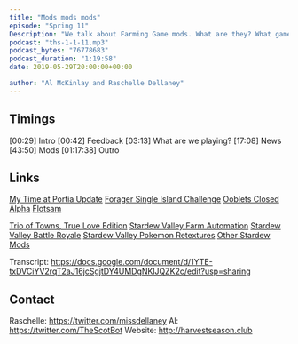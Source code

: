 ```yaml
---
title: "Mods mods mods"
episode: "Spring 11"
Description: "We talk about Farming Game mods. What are they? What games have them? What are our favourite ones?"
podcast: "ths-1-1-11.mp3"
podcast_bytes: "76778683"
podcast_duration: "1:19:58"
date: 2019-05-29T20:00:00+00:00

author: "Al McKinlay and Raschelle Dellaney"
---
```


## Timings

[00:29] Intro
[00:42] Feedback
[03:13] What are we playing?
[17:08] News
[43:50] Mods
[01:17:38] Outro

## Links

[My Time at Portia Update](https://www.team17.com/my-time-at-portia-update-coming-to-consoles/my-time-at-portia/)
[Forager Single Island Challenge](https://twitter.com/_HopFrog/status/1128814197750427648)
[Ooblets Closed Alpha](https://twitter.com/ooblets/status/1130602667544371201)
[Flotsam](https://store.steampowered.com/app/821250/Flotsam/)

[Trio of Towns, True Love Edition](https://gbatemp.net/threads/wip-story-of-seasons-trio-of-towns-true-love-edition-patch.465917/)
[Stardew Valley Farm Automation](https://github.com/oranisagu/SDV-FarmAutomation)
[Stardew Valley Battle Royale](https://www.nexusmods.com/stardewvalley/mods/3199/?tab=description)
[Stardew Valley Pokemon Retextures](https://www.nexusmods.com/stardewvalley/mods/325/)
[Other Stardew Mods](https://www.nexusmods.com/stardewvalley/mods/)

Transcript: https://docs.google.com/document/d/1YTE-txDVCiYV2rqT2aJ16jcSgjtDY4UMDgNKlJQZK2c/edit?usp=sharing

## Contact

Raschelle: https://twitter.com/missdellaney
Al: https://twitter.com/TheScotBot
Website: http://harvestseason.club
